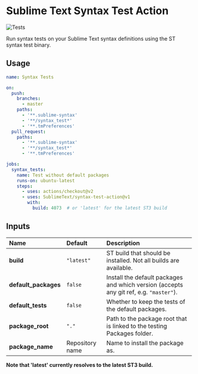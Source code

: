 # Sublime Text Syntax Test Action

![Tests](https://github.com/SublimeText/syntax-test-action/workflows/Tests/badge.svg)

Run syntax tests on your Sublime Text syntax definitions
using the ST syntax test binary.

## Usage

```yaml
name: Syntax Tests

on:
  push:
    branches:
      - master
    paths:
      - '**.sublime-syntax'
      - '**/syntax_test*'
      - '**.tmPreferences'
  pull_request:
    paths:
      - '**.sublime-syntax'
      - '**/syntax_test*'
      - '**.tmPreferences'

jobs:
  syntax_tests:
    name: Test without default packages
    runs-on: ubuntu-latest
    steps:
      - uses: actions/checkout@v2
      - uses: SublimeText/syntax-test-action@v1
        with:
          build: 4073  # or 'latest' for the latest ST3 build
```


## Inputs

| Name                 | Default         | Description                                                                            |
| :------------------- | :-------------- | :------------------------------------------------------------------------------------- |
| **build**            | `"latest"`      | ST build that should be installed. Not all builds are available.                       |
| **default_packages** | `false`         | Install the default packages and which version (accepts any git ref, e.g. `"master"`). |
| **default_tests**    | `false`         | Whether to keep the tests of the default packages.                                     |
| **package_root**     | `"."`           | Path to the package root that is linked to the testing Packages folder.                |
| **package_name**     | Repository name | Name to install the package as.                                                        |

**Note that 'latest' currently resolves to the latest ST3 build.**
